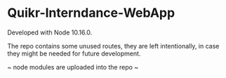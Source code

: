 # Quikr-Interndance-WebApp

Developed with Node 10.16.0.

The repo contains some unused routes, they are left intentionally, in case they might be needed for future development.

~ node modules are uploaded into the repo ~
